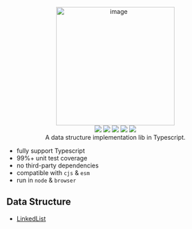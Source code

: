 <p align="center">

<img width="274" alt="image" src="https://user-images.githubusercontent.com/102238922/195491383-30d15e8c-1200-4999-bcc5-50fe5c965c77.png">

<br>

<img src="https://img.shields.io/npm/v/dori">
<img src="https://img.shields.io/npm/dw/dori" >
<img src="https://img.shields.io/bundlephobia/minzip/dori?label=minzip">
<img src="https://img.shields.io/github/commit-activity/w/sun0day/dori" >
<img src="https://img.shields.io/github/search/sun0day/dori/goto?color=%23812461">
<br>
A data structure implementation lib in Typescript.
</p>

- fully support Typescript
- 99%+ unit test coverage
- no third-party dependencies
- compatible with `cjs` & `esm`
- run in `node` & `browser`

## Data Structure

- [LinkedList](/packages/linked-list/)
